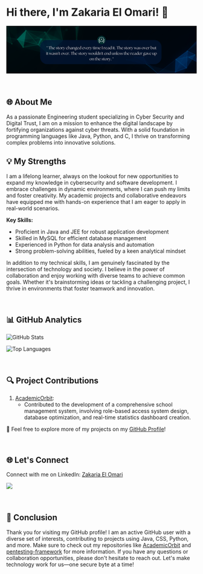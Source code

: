 # Hi there, I'm Zakaria El Omari! 👋

![Banner](https://github.com/Supreme-Zarck/Supreme-Zarck/raw/main/banner.png)

&nbsp;

## 🌐 About Me

As a passionate Engineering student specializing in Cyber Security and Digital Trust, I am on a mission to enhance the digital landscape by fortifying organizations against cyber threats. With a solid foundation in programming languages like Java, Python, and C, I thrive on transforming complex problems into innovative solutions.

## 💡 My Strengths

I am a lifelong learner, always on the lookout for new opportunities to expand my knowledge in cybersecurity and software development. I embrace challenges in dynamic environments, where I can push my limits and foster creativity. My academic projects and collaborative endeavors have equipped me with hands-on experience that I am eager to apply in real-world scenarios.

**Key Skills:**
- Proficient in Java and JEE for robust application development
- Skilled in MySQL for efficient database management
- Experienced in Python for data analysis and automation
- Strong problem-solving abilities, fueled by a keen analytical mindset

In addition to my technical skills, I am genuinely fascinated by the intersection of technology and society. I believe in the power of collaboration and enjoy working with diverse teams to achieve common goals. Whether it's brainstorming ideas or tackling a challenging project, I thrive in environments that foster teamwork and innovation.

&nbsp;

## 📊 GitHub Analytics

![GitHub Stats](https://github-readme-stats.vercel.app/api?username=ZAKARIA-ELOMARI)


![Top Languages](https://github-readme-stats.vercel.app/api/top-langs/?username=ZAKARIA-ELOMARI)

&nbsp;

## 🔍 Project Contributions
   
1. [AcademicOrbit](https://github.com/AizenTa/AcademicOrbit):
   - Contributed to the development of a comprehensive school management system, involving role-based access system design, database optimization, and real-time statistics dashboard creation.

🔎 Feel free to explore more of my projects on my [GitHub Profile](https://github.com/ZAKARIA-ELOMARI)!


&nbsp;


## 🌐 Let's Connect

Connect with me on LinkedIn: [Zakaria El Omari](https://www.linkedin.com/in/el-omari-zakaria/)

![](https://img.shields.io/badge/LinkedIn-0077B5?style=for-the-badge&logo=linkedin&logoColor=white)



&nbsp;

## 📝 Conclusion

Thank you for visiting my GitHub profile! I am an active GitHub user with a diverse set of interests, contributing to projects using Java, CSS, Python, and more. Make sure to check out my repositories like [AcademicOrbit](https://github.com/AizenTa/AcademicOrbit) and [pentesting-framework](https://github.com/Supreme-Zarck/pentesting-framework) for more information. If you have any questions or collaboration opportunities, please don't hesitate to reach out. Let's make technology work for us—one secure byte at a time!
  
